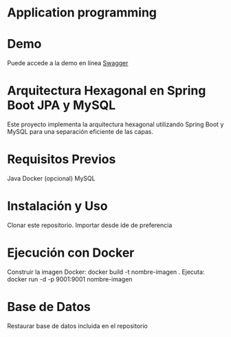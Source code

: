 # Application programming
# Demo
Puede accede a la demo en línea [Swagger](http://35.170.18.79:8082/swagger-ui.html#/)

# Arquitectura Hexagonal en Spring Boot JPA y MySQL
Este proyecto implementa la arquitectura hexagonal utilizando Spring Boot y MySQL para una separación eficiente de las capas.

# Requisitos Previos
Java
Docker (opcional)
MySQL
# Instalación y Uso
Clonar este repositorio.
Importar desde ide de preferencia
# Ejecución con Docker
Construir la imagen Docker: docker build -t nombre-imagen .
Ejecuta: docker run -d -p 9001:9001 nombre-imagen
# Base de Datos
Restaurar base de datos incluida en el repositorio
